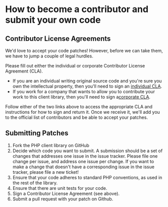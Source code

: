 # How to become a contributor and submit your own code

## Contributor License Agreements

We'd love to accept your code patches! However, before we can take them, we have to jump a couple of legal hurdles.

Please fill out either the individual or corporate Contributor License Agreement (CLA).

  * If you are an individual writing original source code and you're sure you own the intellectual property, then you'll need to sign an [individual CLA](http://code.google.com/legal/individual-cla-v1.0.html).
  * If you work for a company that wants to allow you to contribute your work to this client library, then you'll need to sign a[corporate CLA](http://code.google.com/legal/corporate-cla-v1.0.html).

Follow either of the two links above to access the appropriate CLA and instructions for how to sign and return it. Once we receive it, we'll add you to the official list of contributors and be able to accept your patches.

## Submitting Patches

1. Fork the PHP client library on GitHub
1. Decide which code you want to submit. A submission should be a set of changes that addresses one issue in the issue tracker. Please file one change per issue, and address one issue per change. If you want to make a change that doesn't have a corresponding issue in the issue tracker, please file a new ticket!
1. Ensure that your code adheres to standard PHP conventions, as used in the rest of the library.
1. Ensure that there are unit tests for your code.
1. Sign a Contributor License Agreement (see above).
1. Submit a pull request with your patch on Github.

